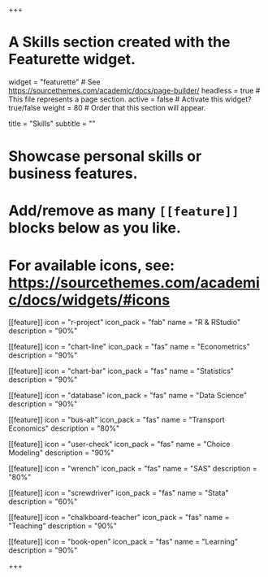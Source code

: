 +++
# A Skills section created with the Featurette widget.
widget = "featurette"  # See https://sourcethemes.com/academic/docs/page-builder/
headless = true  # This file represents a page section.
active = false  # Activate this widget? true/false
weight = 80  # Order that this section will appear.

title = "Skills"
subtitle = ""

# Showcase personal skills or business features.
# 
# Add/remove as many `[[feature]]` blocks below as you like.
# 
# For available icons, see: https://sourcethemes.com/academic/docs/widgets/#icons

[[feature]]
  icon = "r-project"
  icon_pack = "fab"
  name = "R & RStudio"
  description = "90%"
  
[[feature]]
  icon = "chart-line"
  icon_pack = "fas"
  name = "Econometrics"
  description = "90%"
  
[[feature]]
  icon = "chart-bar"
  icon_pack = "fas"
  name = "Statistics"
  description = "90%"  

[[feature]]
  icon = "database"
  icon_pack = "fas"
  name = "Data Science"
  description = "90%"
  
[[feature]]
  icon = "bus-alt"
  icon_pack = "fas"
  name = "Transport Economics"
  description = "80%"

[[feature]]
  icon = "user-check"
  icon_pack = "fas"
  name = "Choice Modeling"
  description = "90%"

[[feature]]
  icon = "wrench"
  icon_pack = "fas"
  name = "SAS"
  description = "80%"
  
[[feature]]
  icon = "screwdriver"
  icon_pack = "fas"
  name = "Stata"
  description = "60%"


[[feature]]
  icon = "chalkboard-teacher"
  icon_pack = "fas"
  name = "Teaching"
  description = "90%"

[[feature]]
  icon = "book-open"
  icon_pack = "fas"
  name = "Learning"
  description = "90%"


  

+++
